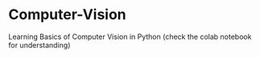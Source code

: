 # Computer-Vision

Learning Basics of Computer Vision in Python (check the colab notebook for understanding)

